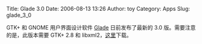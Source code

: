 Title: Glade 3.0
Date: 2006-08-13 13:26
Author: toy
Category: Apps
Slug: glade_3_0

GTK+ 和 GNOME 用户界面设计软件 [Glade](http://glade.gnome.org)
日前发布了最新的 3.0 版。需要注意的是，此版本需要 GTK+ 2.8 和
libxml2，[这里](http://ftp.gnome.org/pub/gnome/sources/glade3/3.0/glade3-3.0.0.tar.bz2)下载。
